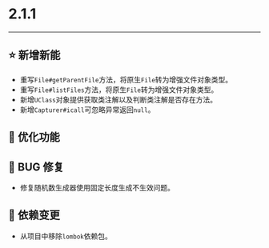 # 2.1.1

---------------------

## ⭐ 新增新能

- 重写`File#getParentFile`方法，将原生`File`转为增强文件对象类型。
- 重写`File#listFiles`方法，将原生`File`转为增强文件对象类型。
- 新增`UClass`对象提供获取类注解以及判断类注解是否存在方法。
- 新增`Capturer#icall`可忽略异常返回`null`。

## 👻 优化功能

## 🐞 BUG 修复

- 修复随机数生成器使用固定长度生成不生效问题。

## 🔨 依赖变更

- 从项目中移除`lombok`依赖包。